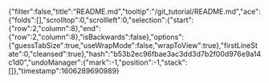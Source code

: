 {"filter":false,"title":"README.md","tooltip":"/git_tutorial/README.md","ace":{"folds":[],"scrolltop":0,"scrollleft":0,"selection":{"start":{"row":2,"column":8},"end":{"row":2,"column":8},"isBackwards":false},"options":{"guessTabSize":true,"useWrapMode":false,"wrapToView":true},"firstLineState":0,"cleansed":true},"hash":"b53b2ec96fbae3ac3dd3d7b2f00d976e9a14c1d0","undoManager":{"mark":-1,"position":-1,"stack":[]},"timestamp":1606289690989}